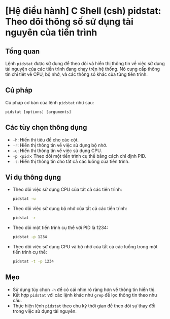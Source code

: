 # [Hệ điều hành] C Shell (csh) pidstat: Theo dõi thông số sử dụng tài nguyên của tiến trình

## Tổng quan
Lệnh `pidstat` được sử dụng để theo dõi và hiển thị thông tin về việc sử dụng tài nguyên của các tiến trình đang chạy trên hệ thống. Nó cung cấp thông tin chi tiết về CPU, bộ nhớ, và các thông số khác của từng tiến trình.

## Cú pháp
Cú pháp cơ bản của lệnh `pidstat` như sau:
```
pidstat [options] [arguments]
```

## Các tùy chọn thông dụng
- `-h`: Hiển thị tiêu đề cho các cột.
- `-r`: Hiển thị thông tin về việc sử dụng bộ nhớ.
- `-u`: Hiển thị thông tin về việc sử dụng CPU.
- `-p <pid>`: Theo dõi một tiến trình cụ thể bằng cách chỉ định PID.
- `-t`: Hiển thị thông tin cho tất cả các luồng của tiến trình.

## Ví dụ thông dụng
- Theo dõi việc sử dụng CPU của tất cả các tiến trình:
  ```bash
  pidstat -u
  ```

- Theo dõi việc sử dụng bộ nhớ của tất cả các tiến trình:
  ```bash
  pidstat -r
  ```

- Theo dõi một tiến trình cụ thể với PID là 1234:
  ```bash
  pidstat -p 1234
  ```

- Theo dõi việc sử dụng CPU và bộ nhớ của tất cả các luồng trong một tiến trình cụ thể:
  ```bash
  pidstat -t -p 1234
  ```

## Mẹo
- Sử dụng tùy chọn `-h` để có cái nhìn rõ ràng hơn về thông tin hiển thị.
- Kết hợp `pidstat` với các lệnh khác như `grep` để lọc thông tin theo nhu cầu.
- Thực hiện lệnh `pidstat` theo chu kỳ thời gian để theo dõi sự thay đổi trong việc sử dụng tài nguyên.